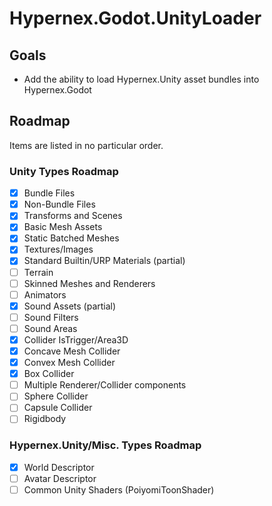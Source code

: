 # Hypernex.Godot.UnityLoader

## Goals

- Add the ability to load Hypernex.Unity asset bundles into Hypernex.Godot

## Roadmap

Items are listed in no particular order.

### Unity Types Roadmap

- [x] Bundle Files
- [x] Non-Bundle Files
- [x] Transforms and Scenes
- [x] Basic Mesh Assets
- [x] Static Batched Meshes
- [x] Textures/Images
- [x] Standard Builtin/URP Materials (partial)
- [ ] Terrain
- [ ] Skinned Meshes and Renderers
- [ ] Animators
- [x] Sound Assets (partial)
- [ ] Sound Filters
- [ ] Sound Areas
- [x] Collider IsTrigger/Area3D
- [x] Concave Mesh Collider
- [x] Convex Mesh Collider
- [x] Box Collider
- [ ] Multiple Renderer/Collider components
- [ ] Sphere Collider
- [ ] Capsule Collider
- [ ] Rigidbody

### Hypernex.Unity/Misc. Types Roadmap

- [x] World Descriptor
- [ ] Avatar Descriptor
- [ ] Common Unity Shaders (PoiyomiToonShader)
